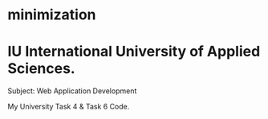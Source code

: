 # minimization


# IU International University of Applied Sciences.

Subject: Web Application Development

My University Task 4 & Task 6 Code.
